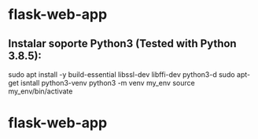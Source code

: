 # flask-web-app

## Instalar soporte Python3 (Tested with Python 3.8.5):
sudo apt install -y build-essential libssl-dev libffi-dev python3-d
sudo apt-get isntall python3-venv
python3 -m venv my_env
source my_env/bin/activate


# flask-web-app
